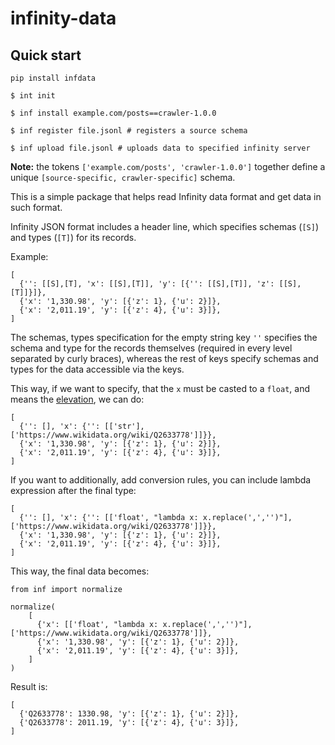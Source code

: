 # infinity-data

## Quick start

```
pip install infdata

$ int init

$ inf install example.com/posts==crawler-1.0.0

$ inf register file.jsonl # registers a source schema

$ inf upload file.jsonl # uploads data to specified infinity server
```

**Note:** the tokens `['example.com/posts', 'crawler-1.0.0']` together define a unique `[source-specific, crawler-specific]` schema.

This is a simple package that helps read Infinity data format and get data in such format.

Infinity JSON format includes a header line, which specifies schemas (`[S]`) and types (`[T]`) for its records. 

Example:

```
[
  {'': [[S],[T], 'x': [[S],[T]], 'y': [{'': [[S],[T]], 'z': [[S],[T]]}]},
  {'x': '1,330.98', 'y': [{'z': 1}, {'u': 2}]},
  {'x': '2,011.19', 'y': [{'z': 4}, {'u': 3}]},
]
```

The schemas, types specification for the empty string key `''` specifies the schema and type for the records themselves (required in every level separated by curly braces), whereas the rest of keys specify schemas and types for the data accessible via the keys.

This way, if we want to specify, that the `x` must be casted to a `float`, and means the [elevation](https://www.wikidata.org/wiki/Q2633778), we can do:

```
[
  {'': [], 'x': {'': [['str'],['https://www.wikidata.org/wiki/Q2633778']]}},
  {'x': '1,330.98', 'y': [{'z': 1}, {'u': 2}]},
  {'x': '2,011.19', 'y': [{'z': 4}, {'u': 3}]},
]
```

If you want to additionally, add conversion rules, you can include lambda expression after the final type:

```
[
  {'': [], 'x': {'': [['float', "lambda x: x.replace(',','')"],['https://www.wikidata.org/wiki/Q2633778']]}},
  {'x': '1,330.98', 'y': [{'z': 1}, {'u': 2}]},
  {'x': '2,011.19', 'y': [{'z': 4}, {'u': 3}]},
]
```

This way, the final data becomes:

```
from inf import normalize

normalize(
    [
      {'x': [['float', "lambda x: x.replace(',','')"],['https://www.wikidata.org/wiki/Q2633778']]},
      {'x': '1,330.98', 'y': [{'z': 1}, {'u': 2}]},
      {'x': '2,011.19', 'y': [{'z': 4}, {'u': 3}]},
    ]
)
```

Result is:

```
[
  {'Q2633778': 1330.98, 'y': [{'z': 1}, {'u': 2}]},
  {'Q2633778': 2011.19, 'y': [{'z': 4}, {'u': 3}]},
]
```
